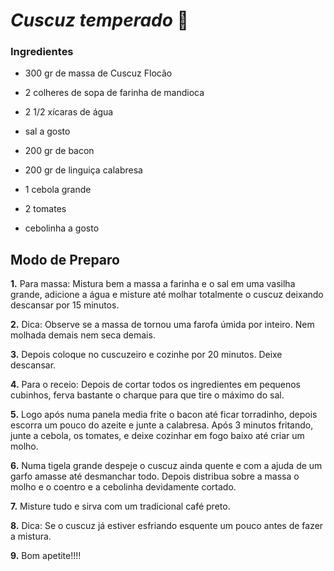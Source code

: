 #  *_Cuscuz temperado_* :corn:

### Ingredientes

- 300 gr de massa de Cuscuz Flocão
- 2 colheres de sopa de farinha de mandioca
- 2 1/2 xícaras de água
- sal a gosto

- 200 gr de bacon
- 200 gr de linguiça calabresa
- 1 cebola grande
- 2 tomates
- cebolinha a gosto

## Modo de Preparo

**1.** Para massa: Mistura bem a massa a farinha e o sal em uma vasilha grande, adicione a água e misture até molhar totalmente o cuscuz deixando descansar por 15 minutos.

**2.** Dica: Observe se a massa de tornou uma farofa úmida por inteiro. Nem molhada demais nem seca demais.

**3.** Depois coloque no cuscuzeiro e cozinhe por 20 minutos. Deixe descansar.

**4.** Para o receio: Depois de cortar todos os ingredientes em pequenos cubinhos, ferva bastante o charque para que tire o máximo do sal.

**5.** Logo após numa panela media frite o bacon até ficar torradinho, depois escorra um pouco do azeite e junte a calabresa. Após 3 minutos fritando, junte a cebola, os tomates, e deixe cozinhar em fogo baixo até criar um molho.

**6.** Numa tigela grande despeje o cuscuz ainda quente e com a ajuda de um garfo amasse até desmanchar todo. Depois distribua sobre a massa o molho e o coentro e a cebolinha devidamente cortado.

**7.** Misture tudo e sirva com um tradicional café preto.

**8.** Dica: Se o cuscuz já estiver esfriando esquente um pouco antes de fazer a mistura.

**9.** Bom apetite!!!!



